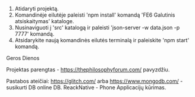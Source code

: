 1. Atidaryti projektą.
2. Komandinėje eilutėje paleisti 'npm install' komandą 'FE6 Galutinis atsiskaitymas' kataloge.
3. Nusinaviguoti į 'src' katalogą ir paleisti 'json-server -w data.json -p 7777' komandą.
4. Atsidarykite naują komandinės eilutės terminalą ir paleiskite 'npm start' komandą.

Geros Dienos

Projektas parengtas - https://thephilosophyforum.com/ pavyzdžiu.

Pastabos ateičiai: https://glitch.com/ arba https://www.mongodb.com/ - susikurti DB online DB. ReackNative - Phone Applicacijų kūrimas.